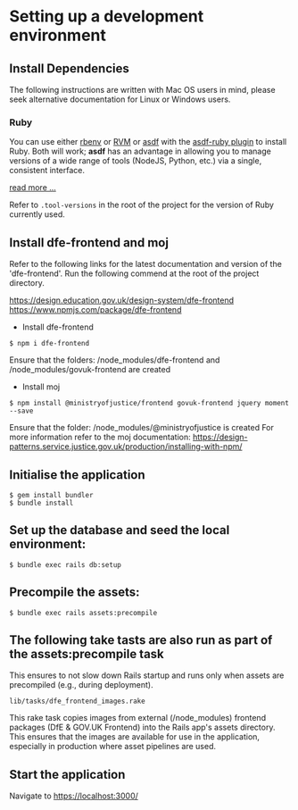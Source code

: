 # Setting up a development environment

## Install Dependencies

The following instructions are written with Mac OS users in mind, please seek
alternative documentation for Linux or Windows users.

### Ruby

You can use either  [rbenv](https://rbenv.org/) or [RVM](https://rvm.io/) or [asdf](https://github.com/asdf-vm/asdf)
with the [asdf-ruby plugin](https://github.com/asdf-vm/asdf-ruby) to install
Ruby. Both will work; **asdf** has an advantage in allowing you to manage
versions of a wide range of tools (NodeJS, Python, etc.) via a single,
consistent interface.

[read more ...](https://github.com/DFE-Digital/rails-template?tab=readme-ov-file#tools-optionally-installed-by-asdf)

Refer to `.tool-versions` in the root of the project for the version of Ruby
currently used.

## Install dfe-frontend and moj

Refer to the following links for the latest documentation and version of the 'dfe-frontend'.
Run the following commend at the root of the project directory.

https://design.education.gov.uk/design-system/dfe-frontend
https://www.npmjs.com/package/dfe-frontend

- Install dfe-frontend

```
$ npm i dfe-frontend
```
Ensure that the folders: /node_modules/dfe-frontend and  /node_modules/govuk-frontend are created

- Install moj

```
$ npm install @ministryofjustice/frontend govuk-frontend jquery moment --save
```
Ensure that the folder: /node_modules/@ministryofjustice is created
For more information refer to the moj documentation: https://design-patterns.service.justice.gov.uk/production/installing-with-npm/

## Initialise the application

```
$ gem install bundler
$ bundle install
```

## Set up the database and seed the local environment:

```
$ bundle exec rails db:setup
```

## Precompile the assets:

```
$ bundle exec rails assets:precompile
```

## The following take tasts are also run as part of the assets:precompile task

This ensures to not slow down Rails startup and runs only when assets are precompiled (e.g., during deployment).

```
lib/tasks/dfe_frontend_images.rake
```

This rake task copies images from external (/node_modules) frontend packages (DfE & GOV.UK Frontend)
into the Rails app's  assets directory. This ensures that the images are available
for use in the application, especially in production where asset pipelines are used.

## Start the application

Navigate to [https://localhost:3000/](https://localhost:3000/)

